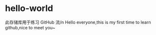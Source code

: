 # hello-world
此存储库用于练习 GitHub 流/n
Hello everyone,this is my first time to learn github,nice to meet you~

